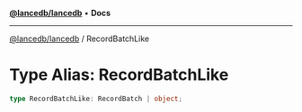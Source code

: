 [**@lancedb/lancedb**](../README.md) • **Docs**

***

[@lancedb/lancedb](../globals.md) / RecordBatchLike

# Type Alias: RecordBatchLike

```ts
type RecordBatchLike: RecordBatch | object;
```
